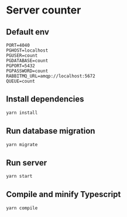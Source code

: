 # Server counter

## Default env

```
PORT=4040
PGHOST=localhost
PGUSER=count
PGDATABASE=count
PGPORT=5432
PGPASSWORD=count
RABBITMQ_URL=amqp://localhost:5672
QUEUE=count
```

## Install dependencies

```bash
yarn install
```

## Run database migration

```bash
yarn migrate
```

## Run server

```bash
yarn start
```

## Compile and minify Typescript

```bash
yarn compile
```
